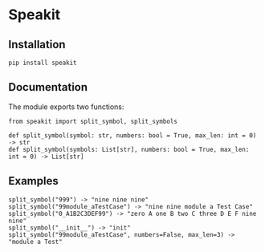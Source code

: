 # Speakit

## Installation
```
pip install speakit
```

## Documentation
The module exports two functions:

```
from speakit import split_symbol, split_symbols

def split_symbol(symbol: str, numbers: bool = True, max_len: int = 0) -> str
def split_symbol(symbols: List[str], numbers: bool = True, max_len: int = 0) -> List[str]
```

## Examples
```
split_symbol("999") -> "nine nine nine"
split_symbol("99module_aTestCase") -> "nine nine module a Test Case"
split_symbol("0_A1B2C3DEF99") -> "zero A one B two C three D E F nine nine"
split_symbol("__init__") -> "init"
split_symbol("99module_aTestCase", numbers=False, max_len=3) -> "module a Test"
```